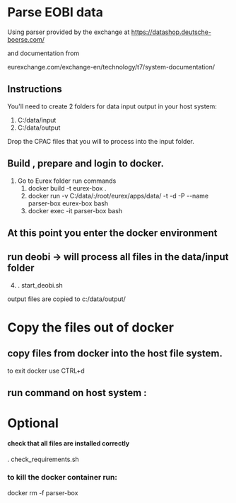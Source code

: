 # Parse EOBI data

Using parser provided by the exchange at
https://datashop.deutsche-boerse.com/

and documentation from

eurexchange.com/exchange-en/technology/t7/system-documentation/

## Instructions


You'll need to create 2 folders for data input output in your host system: 

1. C:/data/input 
2. C:/data/output

Drop the CPAC files that you will to process into the input folder. 

## Build , prepare and login to docker.
1. Go to Eurex folder run commands
   1. docker build -t eurex-box .
   2. docker run  -v C:/data/:/root/eurex/apps/data/ -t -d -P --name parser-box  eurex-box bash
   3. docker exec -it parser-box bash


## At this point you enter the docker environment
## run deobi -> will process all files in the data/input folder
   4. . start_deobi.sh

   output files are copied to c:/data/output/
# Copy the files out of docker
##  copy files from docker into the host file system.
to exit docker use CTRL+d
## run command on host system :


# Optional

#### check that all files are installed correctly
. check_requirements.sh
### to kill the docker container run:

docker rm -f parser-box
